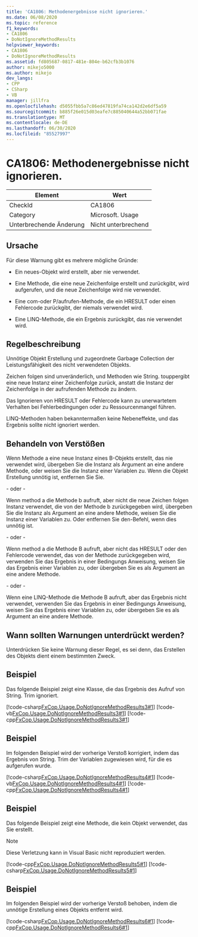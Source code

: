 ```yaml
---
title: 'CA1806: Methodenergebnisse nicht ignorieren.'
ms.date: 06/08/2020
ms.topic: reference
f1_keywords:
- CA1806
- DoNotIgnoreMethodResults
helpviewer_keywords:
- CA1806
- DoNotIgnoreMethodResults
ms.assetid: fd805687-0817-481e-804e-b62cfb3b1076
author: mikejo5000
ms.author: mikejo
dev_langs:
- CPP
- CSharp
- VB
manager: jillfra
ms.openlocfilehash: d5055fbb5a7c86ed47819fa74ca142d2e6df5a59
ms.sourcegitcommit: b885f26e015d03eafe7c885040644a52bb071fae
ms.translationtype: MT
ms.contentlocale: de-DE
ms.lasthandoff: 06/30/2020
ms.locfileid: "85527997"
---
```

# <a name="ca1806-do-not-ignore-method-results"></a>CA1806: Methodenergebnisse nicht ignorieren.

|Element|Wert|
|-|-|
|CheckId|CA1806|
|Category|Microsoft. Usage|
|Unterbrechende Änderung|Nicht unterbrechend|

## <a name="cause"></a>Ursache

Für diese Warnung gibt es mehrere mögliche Gründe:

- Ein neues-Objekt wird erstellt, aber nie verwendet.

- Eine Methode, die eine neue Zeichenfolge erstellt und zurückgibt, wird aufgerufen, und die neue Zeichenfolge wird nie verwendet.

- Eine com-oder P/aufrufen-Methode, die ein HRESULT oder einen Fehlercode zurückgibt, der niemals verwendet wird.

- Eine LINQ-Methode, die ein Ergebnis zurückgibt, das nie verwendet wird.

## <a name="rule-description"></a>Regelbeschreibung

Unnötige Objekt Erstellung und zugeordnete Garbage Collection der Leistungsfähigkeit des nicht verwendeten Objekts.

Zeichen folgen sind unveränderlich, und Methoden wie String. touppergibt eine neue Instanz einer Zeichenfolge zurück, anstatt die Instanz der Zeichenfolge in der aufrufenden Methode zu ändern.

Das Ignorieren von HRESULT oder Fehlercode kann zu unerwartetem Verhalten bei Fehlerbedingungen oder zu Ressourcenmangel führen.

LINQ-Methoden haben bekanntermaßen keine Nebeneffekte, und das Ergebnis sollte nicht ignoriert werden.

## <a name="how-to-fix-violations"></a>Behandeln von Verstößen

Wenn Methode a eine neue Instanz eines B-Objekts erstellt, das nie verwendet wird, übergeben Sie die Instanz als Argument an eine andere Methode, oder weisen Sie die Instanz einer Variablen zu. Wenn die Objekt Erstellung unnötig ist, entfernen Sie Sie.

- oder -

Wenn method a die Methode b aufruft, aber nicht die neue Zeichen folgen Instanz verwendet, die von der Methode b zurückgegeben wird, übergeben Sie die Instanz als Argument an eine andere Methode, weisen Sie die Instanz einer Variablen zu. Oder entfernen Sie den-Befehl, wenn dies unnötig ist.

- oder -

Wenn method a die Methode B aufruft, aber nicht das HRESULT oder den Fehlercode verwendet, das von der Methode zurückgegeben wird, verwenden Sie das Ergebnis in einer Bedingungs Anweisung, weisen Sie das Ergebnis einer Variablen zu, oder übergeben Sie es als Argument an eine andere Methode.

- oder -

Wenn eine LINQ-Methode die Methode B aufruft, aber das Ergebnis nicht verwendet, verwenden Sie das Ergebnis in einer Bedingungs Anweisung, weisen Sie das Ergebnis einer Variablen zu, oder übergeben Sie es als Argument an eine andere Methode.

## <a name="when-to-suppress-warnings"></a>Wann sollten Warnungen unterdrückt werden?

Unterdrücken Sie keine Warnung dieser Regel, es sei denn, das Erstellen des Objekts dient einem bestimmten Zweck.

## <a name="example"></a>Beispiel

Das folgende Beispiel zeigt eine Klasse, die das Ergebnis des Aufruf von String. Trim ignoriert.

[!code-csharp[FxCop.Usage.DoNotIgnoreMethodResults3#1](../code-quality/codesnippet/CSharp/ca1806-do-not-ignore-method-results_1.cs)]
[!code-vb[FxCop.Usage.DoNotIgnoreMethodResults3#1](../code-quality/codesnippet/VisualBasic/ca1806-do-not-ignore-method-results_1.vb)]
[!code-cpp[FxCop.Usage.DoNotIgnoreMethodResults3#1](../code-quality/codesnippet/CPP/ca1806-do-not-ignore-method-results_1.cpp)]

## <a name="example"></a>Beispiel

Im folgenden Beispiel wird der vorherige Verstoß korrigiert, indem das Ergebnis von String. Trim der Variablen zugewiesen wird, für die es aufgerufen wurde.

[!code-csharp[FxCop.Usage.DoNotIgnoreMethodResults4#1](../code-quality/codesnippet/CSharp/ca1806-do-not-ignore-method-results_2.cs)]
[!code-vb[FxCop.Usage.DoNotIgnoreMethodResults4#1](../code-quality/codesnippet/VisualBasic/ca1806-do-not-ignore-method-results_2.vb)]
[!code-cpp[FxCop.Usage.DoNotIgnoreMethodResults4#1](../code-quality/codesnippet/CPP/ca1806-do-not-ignore-method-results_2.cpp)]

## <a name="example"></a>Beispiel

Das folgende Beispiel zeigt eine Methode, die kein Objekt verwendet, das Sie erstellt.

> [!NOTE]
> Diese Verletzung kann in Visual Basic nicht reproduziert werden.

[!code-cpp[FxCop.Usage.DoNotIgnoreMethodResults5#1](../code-quality/codesnippet/CPP/ca1806-do-not-ignore-method-results_3.cpp)]
[!code-csharp[FxCop.Usage.DoNotIgnoreMethodResults5#1](../code-quality/codesnippet/CSharp/ca1806-do-not-ignore-method-results_3.cs)]

## <a name="example"></a>Beispiel

Im folgenden Beispiel wird der vorherige Verstoß behoben, indem die unnötige Erstellung eines Objekts entfernt wird.

[!code-csharp[FxCop.Usage.DoNotIgnoreMethodResults6#1](../code-quality/codesnippet/CSharp/ca1806-do-not-ignore-method-results_4.cs)]
[!code-cpp[FxCop.Usage.DoNotIgnoreMethodResults6#1](../code-quality/codesnippet/CPP/ca1806-do-not-ignore-method-results_4.cpp)]

<!-- Examples don't exist for the below... -->
<!--
## Example
The following example shows a method that ignores the error code that the native method GetShortPathName returns.

## Example
The following example fixes the previous violation by checking the error code and throwing an exception when the call fails.
-->
